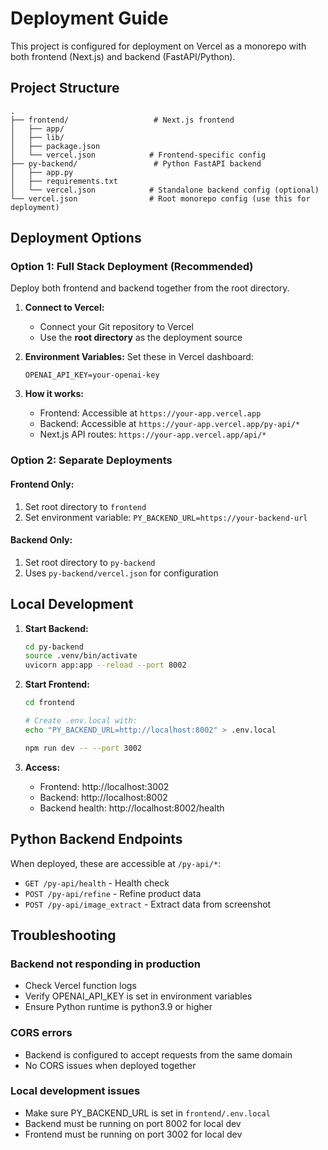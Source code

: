 # Deployment Guide

This project is configured for deployment on Vercel as a monorepo with both frontend (Next.js) and backend (FastAPI/Python).

## Project Structure

```
.
├── frontend/                   # Next.js frontend
│   ├── app/
│   ├── lib/
│   ├── package.json
│   └── vercel.json            # Frontend-specific config
├── py-backend/                 # Python FastAPI backend
│   ├── app.py
│   ├── requirements.txt
│   └── vercel.json            # Standalone backend config (optional)
└── vercel.json                # Root monorepo config (use this for deployment)
```

## Deployment Options

### Option 1: Full Stack Deployment (Recommended)

Deploy both frontend and backend together from the root directory.

1. **Connect to Vercel:**
   - Connect your Git repository to Vercel
   - Use the **root directory** as the deployment source

2. **Environment Variables:**
   Set these in Vercel dashboard:
   ```
   OPENAI_API_KEY=your-openai-key
   ```

3. **How it works:**
   - Frontend: Accessible at `https://your-app.vercel.app`
   - Backend: Accessible at `https://your-app.vercel.app/py-api/*`
   - Next.js API routes: `https://your-app.vercel.app/api/*`

### Option 2: Separate Deployments

#### Frontend Only:
1. Set root directory to `frontend`
2. Set environment variable: `PY_BACKEND_URL=https://your-backend-url`

#### Backend Only:
1. Set root directory to `py-backend`
2. Uses `py-backend/vercel.json` for configuration

## Local Development

1. **Start Backend:**
   ```bash
   cd py-backend
   source .venv/bin/activate
   uvicorn app:app --reload --port 8002
   ```

2. **Start Frontend:**
   ```bash
   cd frontend
   
   # Create .env.local with:
   echo "PY_BACKEND_URL=http://localhost:8002" > .env.local
   
   npm run dev -- --port 3002
   ```

3. **Access:**
   - Frontend: http://localhost:3002
   - Backend: http://localhost:8002
   - Backend health: http://localhost:8002/health

## Python Backend Endpoints

When deployed, these are accessible at `/py-api/*`:

- `GET /py-api/health` - Health check
- `POST /py-api/refine` - Refine product data
- `POST /py-api/image_extract` - Extract data from screenshot

## Troubleshooting

### Backend not responding in production
- Check Vercel function logs
- Verify OPENAI_API_KEY is set in environment variables
- Ensure Python runtime is python3.9 or higher

### CORS errors
- Backend is configured to accept requests from the same domain
- No CORS issues when deployed together

### Local development issues
- Make sure PY_BACKEND_URL is set in `frontend/.env.local`
- Backend must be running on port 8002 for local dev
- Frontend must be running on port 3002 for local dev

